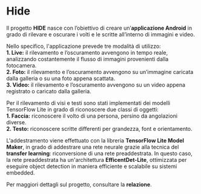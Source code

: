 # Hide
Il progetto **HIDE** nasce con l’obiettivo di creare un’**applicazione Android** in grado di rilevare e oscurare i volti e le scritte all’interno di immagini e video. 

Nello specifico, l'applicazione prevede tre modalità di utilizzo:</br>
**1. Live:** il rilevamento e l’oscuramento avvengono in tempo reale, analizzando costantemente il flusso di immagini provenienti dalla fotocamera.</br>
**2. Foto:** il rilevamento e l’oscuramento avvengono su un’immagine caricata dalla galleria o su una foto appena scattata.</br>
**3. Video:** il rilevamento e l’oscuramento avvengono su un video appena registrato o caricato dalla galleria.

Per il rilevamento di visi e testi sono stati implementati dei modelli TensorFlow Lite in grado di riconoscere due classi di oggetti:</br>
**1. Faccia:** riconoscere il volto di una persona, persino da angolazioni diverse.</br>
**2. Testo:** riconoscere scritte differenti per grandezza, font e orientamento.

L'addestramento viene effettuato con la libreria **TensorFlow Lite Model Maker**, in grado di addestrare una rete neurale grazie alla tecnica del **transfer learning**: riconversione di una rete preaddestrata. In questo caso, la rete preaddestrata ha un'architettura **EfficentDet-Lite**, ottimizzata per eseguire object detection in maniera efficiente e scalabile su sistemi embedded. 

Per maggiori dettagli sul progetto, consultare la **relazione**.
